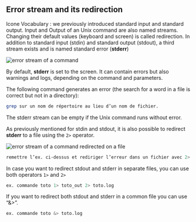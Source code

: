 ## Error stream and its redirection

Icone Vocabulary : we previously introduced standard input and standard output. 
Input and Output of an Unix command are also named streams. Changing their default values (keyboard and screen) is called redirection.
In addition to standard input (stdin) and standard output (stdout), a third stream exists and is named standard error (**stderr**) 

![error stream of a command](./assets/stream_in_out_err.png)

By default, **stderr** is set to the screen. It can contain errors but also warnings and logs, depending on the command and parameters. 

The following command generates an error (the search for a word in a file is correct but not in a directory):
```bash
grep sur un nom de répertoire au lieu d’un nom de fichier.
```
The stderr stream can be empty if the Unix command runs without error.

As previously mentioned for stdin and stdout, it is also possible to redirect **stderr** to a file using the `2>` operator.

![error stream of a command redirected on a file](./assets/stream_in_out_errfile.png)

```bash
remettre l’ex. ci-dessus et rediriger l’erreur dans un fichier avec 2>
```

In case you want to redirect stdout and stderr in separate files, you can use both operators `1>` and `2>`

```bash
ex. commande toto 1> toto_out 2> toto.log
```
If you want to redirect both stdout and stderr in a common file you can use “&>”.
```bash
ex. commande toto &> toto.log
```
